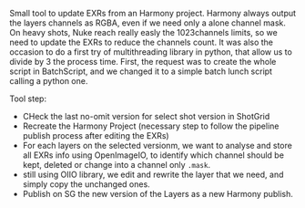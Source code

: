 Small tool to update EXRs from an Harmony project. 
Harmony always output the layers channels as RGBA, even if we need only a alone channel mask. 
On heavy shots, Nuke reach really easly the 1023channels limits, so we need to update the EXRs to reduce the channels count.
It was also the occasion to do a first try of multithreading library in python, that allow us to divide by 3 the process time.
First, the request was to create the whole script in BatchScript, and we changed it to a simple batch lunch script calling a python one.

Tool step:
- CHeck the last no-omit version for select shot version in ShotGrid
- Recreate the Harmony Project (necessary step to follow the pipeline publish process after editing the EXRs)
- For each layers on the selected versionm, we want to analyse and store all EXRs info using OpenImageIO,
  to identify which channel should be kept, deleted or change into a channel only `.mask`.
- still using OIIO library, we edit and rewrite the layer that we need, and simply copy the unchanged ones.
- Publish on SG the new version of the Layers as a new Harmony publish. 
